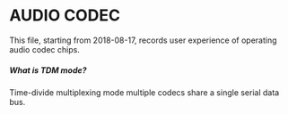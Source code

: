# AUDIO CODEC
This file, starting from 2018-08-17, records user experience of operating audio codec chips. 
##### What is TDM mode?
Time-divide multiplexing mode multiple codecs share a single serial data bus.
